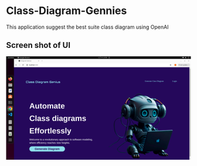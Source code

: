 # Class-Diagram-Gennies
This application suggest the best suite class diagram using OpenAI


## Screen shot of UI
![Chat Screen](ReadMe_Img/ScreenShot.png "Chat Screen")
